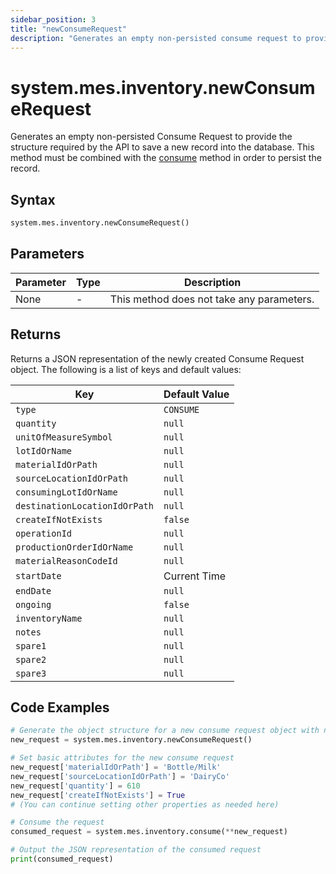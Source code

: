 ```yaml
---
sidebar_position: 3
title: "newConsumeRequest"
description: "Generates an empty non-persisted consume request to provide the structure to save a new record into the database."
---
```


# system.mes.inventory.newConsumeRequest

Generates an empty non-persisted Consume Request to provide the structure required by the API to save a new record into the database. 
This method must be combined with the [consume](./consume) method in order to persist the record.

## Syntax
```python
system.mes.inventory.newConsumeRequest()
```

## Parameters

| Parameter | Type | Description                               |
|-----------|------|-------------------------------------------|
| None      | -    | This method does not take any parameters. |

## Returns

Returns a JSON representation of the newly created Consume Request object. The following is a list of keys and default values:

| Key                            | Default Value    |
|--------------------------------|------------------|
| `type`                         | `CONSUME`        |
| `quantity`                     | `null`           |
| `unitOfMeasureSymbol`          | `null`           |
| `lotIdOrName`                  | `null`           |
| `materialIdOrPath`             | `null`           |
| `sourceLocationIdOrPath`       | `null`           |
| `consumingLotIdOrName`         | `null`           |
| `destinationLocationIdOrPath`  | `null`           |
| `createIfNotExists`            | `false`          |
| `operationId`                  | `null`           |
| `productionOrderIdOrName`      | `null`           |
| `materialReasonCodeId`         | `null`           |
| `startDate`                    | Current Time     |
| `endDate`                      | `null`           |
| `ongoing`                      | `false`          |
| `inventoryName`                | `null`           |
| `notes`                        | `null`           |
| `spare1`                       | `null`           |
| `spare2`                       | `null`           |
| `spare3`                       | `null`           |

## Code Examples

```python
# Generate the object structure for a new consume request object with no initial arguments
new_request = system.mes.inventory.newConsumeRequest()

# Set basic attributes for the new consume request
new_request['materialIdOrPath'] = 'Bottle/Milk'
new_request['sourceLocationIdOrPath'] = 'DairyCo'
new_request['quantity'] = 610
new_request['createIfNotExists'] = True
# (You can continue setting other properties as needed here)

# Consume the request
consumed_request = system.mes.inventory.consume(**new_request)

# Output the JSON representation of the consumed request
print(consumed_request)
```